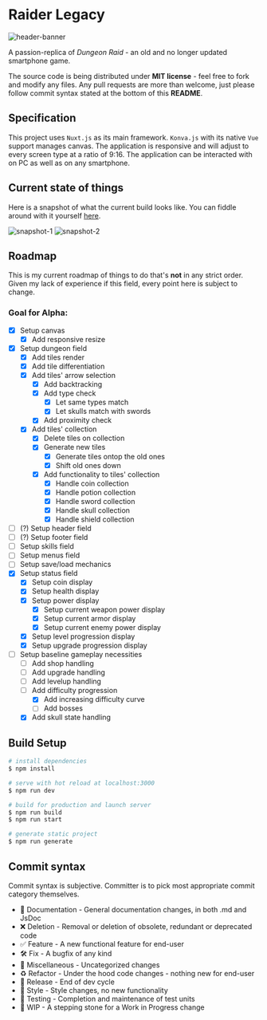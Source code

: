 # Raider Legacy

![header-banner](https://raw.githubusercontent.com/SugarF0x/raider/master/git/header-banner.jpg)

A passion-replica of _Dungeon Raid_ - an old and no longer updated smartphone game.

The source code is being distributed under **MIT license** - feel free to fork and modify any files.
Any pull requests are more than welcome, just please follow commit syntax stated at the bottom of this **README**.

## Specification

This project uses `Nuxt.js` as its main framework. `Konva.js` with its native `Vue` support manages canvas.
The application is responsive and will adjust to every screen type at a ratio of 9:16.
The application can be interacted with on PC as well as on any smartphone.

## Current state of things

Here is a snapshot of what the current build looks like.
You can fiddle around with it yourself [here](http://raid.sugarfox.ru).

![snapshot-1](https://raw.githubusercontent.com/SugarF0x/raider/master/git/snapshot-1.jpg)
![snapshot-2](https://raw.githubusercontent.com/SugarF0x/raider/master/git/snapshot-2.jpg)

## Roadmap

This is my current roadmap of things to do that's **not** in any strict order.
Given my lack of experience if this field, every point here is subject to change.

###  Goal for Alpha:

- [X] Setup canvas
    - [X] Add responsive resize
- [X] Setup dungeon field
    - [X] Add tiles render
    - [X] Add tile differentiation
    - [X] Add tiles' arrow selection
        - [X] Add backtracking
        - [X] Add type check
            - [X] Let same types match
            - [X] Let skulls match with swords
        - [X] Add proximity check
    - [X] Add tiles' collection
        - [X] Delete tiles on collection
        - [X] Generate new tiles
            - [X] Generate tiles ontop the old ones
            - [X] Shift old ones down
        - [X] Add functionality to tiles' collection
            - [X] Handle coin collection
            - [X] Handle potion collection
            - [X] Handle sword collection
            - [X] Handle skull collection
            - [X] Handle shield collection
- [ ] (?) Setup header field
- [ ] (?) Setup footer field
- [ ] Setup skills field
- [ ] Setup menus field
- [ ] Setup save/load mechanics
- [X] Setup status field
    - [X] Setup coin display
    - [X] Setup health display
    - [X] Setup power display
        - [X] Setup current weapon power display
        - [X] Setup current armor display
        - [X] Setup current enemy power display
    - [X] Setup level progression display
    - [X] Setup upgrade progression display
- [ ] Setup baseline gameplay necessities
    - [ ] Add shop handling
    - [ ] Add upgrade handling
    - [ ] Add levelup handling
    - [ ] Add difficulty progression
        - [X] Add increasing difficulty curve
        - [ ] Add bosses
    - [X] Add skull state handling

## Build Setup

```bash
# install dependencies
$ npm install

# serve with hot reload at localhost:3000
$ npm run dev

# build for production and launch server
$ npm run build
$ npm run start

# generate static project
$ npm run generate
```

## Commit syntax 

Commit syntax is subjective. Committer is to pick most appropriate commit category themselves.

* :blue_book: Documentation - General documentation changes, in both .md and JsDoc
* :x: Deletion - Removal or deletion of obsolete, redundant or deprecated code
* :white_check_mark: Feature - A new functional feature for end-user
* :hammer_and_wrench: Fix - A bugfix of any kind
* :corn: Miscellaneous - Uncategorized changes
* :recycle: Refactor - Under the hood code changes - nothing new for end-user
* :milky_way: Release - End of dev cycle
* :art: Style - Style changes, no new functionality
* :pill: Testing - Completion and maintenance of test units
* :construction: WIP - A stepping stone for a Work in Progress change

